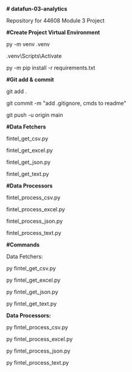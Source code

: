 **# datafun-03-analytics**

Repository for 44608 Module 3 Project

**#Create Project Virtual Environment**

py -m venv .venv

.venv\Scripts\Activate

py -m pip install -r requirements.txt

**#Git add & commit**

git add .

git commit -m "add .gitignore, cmds to readme"

git push -u origin main

**#Data Fetchers**

fintel_get_csv.py

fintel_get_excel.py

fintel_get_json.py

fintel_get_text.py

**#Data Processors**

fintel_process_csv.py

fintel_process_excel.py

fintel_process_json.py

fintel_process_text.py

**#Commands**

Data Fetchers:

py fintel_get_csv.py

py fintel_get_excel.py

py fintel_get_json.py

py fintel_get_text.py

**Data Processors:**

py fintel_process_csv.py

py fintel_process_excel.py

py fintel_process_json.py

py fintel_process_text.py
